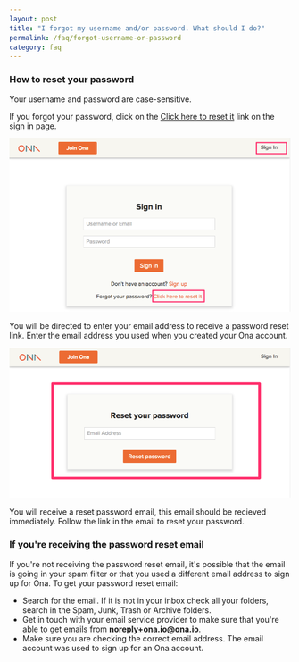 ```yaml
---
layout: post
title: "I forgot my username and/or password. What should I do?"
permalink: /faq/forgot-username-or-password
category: faq
---
```


### How to reset your password

Your username and password are case-sensitive.

If you forgot your password, click on the [Click here to reset it](https://beta.ona.io/request-password-reset) link on the sign in page. 

![](/content/screenshots/faq_reset_password_link.png)

You will be directed to enter your email address to receive a password reset link. Enter the email address you used when you created your Ona account. 

![](/content/screenshots/faq_reset_your_password_email.png)

You will receive a reset password email, this email should be recieved immediately. Follow the link in the email to reset your password. 

### If you're receiving the password reset email

If you're not receiving the password reset email, it's possible that the email is going in your spam filter or that you used a different email address to sign up for Ona. To get your password reset email:

* Search for the email. If it is not in your inbox check all your folders, search in the Spam, Junk, Trash or Archive folders.
* Get in touch with your email service provider to make sure that you're able to get emails from **noreply+ona.io@ona.io**.
* Make sure you are checking the correct email address. The email account was used to sign up for an Ona account.


